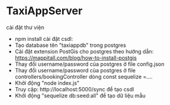 # TaxiAppServer
cài đặt thư viện
- npm install
cài đặt csdl:
- Tạo database tên "taxiappdb" trong postgres
- Cài đặt extension PostGis cho postgres theo hướng dẫn: https://mappitall.com/blog/how-to-install-postgis
- Thay đổi username/password của postgres ở file config.json
- Thay đổi username/password của postgres ở file controllers/bookingController dòng const sequelize =....
- Khởi động "node index.js"
- Truy cập: http://localhost:5000/sync để tạo csdl
- Khởi động "sequelize db:seed:all" để tạo dữ liệu mẫu